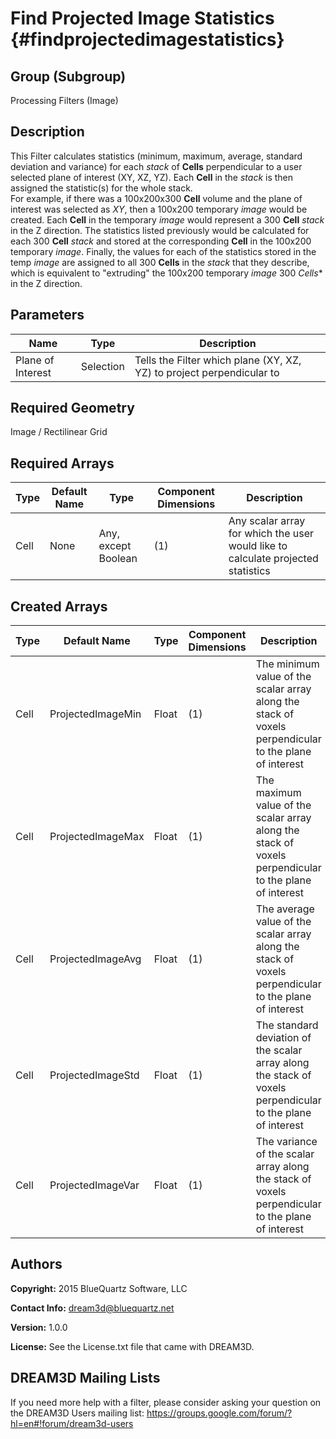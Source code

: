 Find Projected Image Statistics {#findprojectedimagestatistics}
=============

## Group (Subgroup) ##
Processing Filters (Image)

## Description ##
This Filter calculates statistics (minimum, maximum, average, standard deviation and variance) for each *stack* of **Cells** perpendicular to a user selected plane of interest (XY, XZ, YZ).  Each **Cell** in the *stack* is then assigned the statistic(s) for the whole stack.  
For example, if there was a 100x200x300 **Cell** volume and the plane of interest was selected as *XY*, then a 100x200 temporary *image* would be created.  Each **Cell** in the temporary *image* would represent a 300 **Cell** *stack* in the Z direction.  The statistics listed previously would be calculated for each 300 **Cell** *stack* and stored at the corresponding **Cell** in the 100x200 temporary *image*.  Finally, the values for each of the statistics stored in the temp *image* are assigned to all 300 **Cells** in the *stack* that they describe, which is equivalent to "extruding" the 100x200 temporary *image* 300 *Cells** in the Z direction. 

## Parameters ##
| Name | Type | Description |
|------|------|------|
| Plane of Interest | Selection | Tells the Filter which plane (XY, XZ, YZ) to project perpendicular to |

## Required Geometry ##
Image / Rectilinear Grid

## Required Arrays ##
| Type | Default Name | Type | Component Dimensions | Description |
|------|--------------|-------------|---------|-----|
| Cell | None | Any, except Boolean | (1) | Any scalar array for which the user would like to calculate projected statistics |

## Created Arrays ##
| Type | Default Name | Type | Component Dimensions | Description |
|------|--------------|-------------|---------|-----|
| Cell | ProjectedImageMin | Float | (1) | The minimum value of the scalar array along the stack of voxels perpendicular to the plane of interest |
| Cell | ProjectedImageMax | Float | (1) | The maximum value of the scalar array along the stack of voxels perpendicular to the plane of interest |
| Cell | ProjectedImageAvg | Float | (1) | The average value of the scalar array along the stack of voxels perpendicular to the plane of interest |
| Cell | ProjectedImageStd | Float | (1) | The standard deviation of the scalar array along the stack of voxels perpendicular to the plane of interest |
| Cell | ProjectedImageVar | Float | (1) | The variance of the scalar array along the stack of voxels perpendicular to the plane of interest |

## Authors ##
**Copyright:** 2015 BlueQuartz Software, LLC

**Contact Info:** dream3d@bluequartz.net

**Version:** 1.0.0

**License:**  See the License.txt file that came with DREAM3D.




## DREAM3D Mailing Lists ##

If you need more help with a filter, please consider asking your question on the DREAM3D Users mailing list:
https://groups.google.com/forum/?hl=en#!forum/dream3d-users


